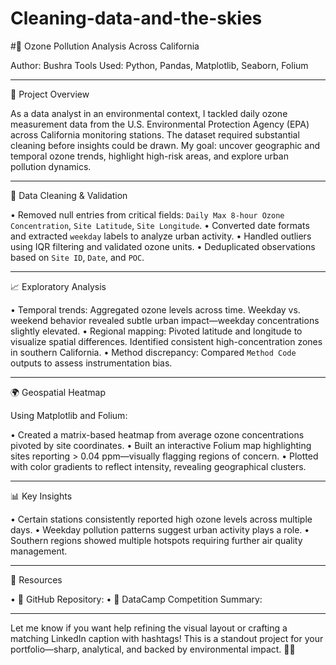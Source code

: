 # Cleaning-data-and-the-skies
#🌿 Ozone Pollution Analysis Across California

Author: Bushra
Tools Used: Python, Pandas, Matplotlib, Seaborn, Folium

---
📌 Project Overview

As a data analyst in an environmental context, I tackled daily ozone measurement data from the U.S. Environmental Protection Agency (EPA) across California monitoring stations. The dataset required substantial cleaning before insights could be drawn. My goal: uncover geographic and temporal ozone trends, highlight high-risk areas, and explore urban pollution dynamics.

---

🔧 Data Cleaning & Validation

• Removed null entries from critical fields: `Daily Max 8-hour Ozone Concentration`, `Site Latitude`, `Site Longitude`.
• Converted date formats and extracted `weekday` labels to analyze urban activity.
• Handled outliers using IQR filtering and validated ozone units.
• Deduplicated observations based on `Site ID`, `Date`, and `POC`.

---

📈 Exploratory Analysis

• Temporal trends: Aggregated ozone levels across time. Weekday vs. weekend behavior revealed subtle urban impact—weekday concentrations slightly elevated.
• Regional mapping: Pivoted latitude and longitude to visualize spatial differences. Identified consistent high-concentration zones in southern California.
• Method discrepancy: Compared `Method Code` outputs to assess instrumentation bias.


---

🌍 Geospatial Heatmap

Using Matplotlib and Folium:

• Created a matrix-based heatmap from average ozone concentrations pivoted by site coordinates.
• Built an interactive Folium map highlighting sites reporting > 0.04 ppm—visually flagging regions of concern.
• Plotted with color gradients to reflect intensity, revealing geographical clusters.


---

📊 Key Insights

• Certain stations consistently reported high ozone levels across multiple days.
• Weekday pollution patterns suggest urban activity plays a role.
• Southern regions showed multiple hotspots requiring further air quality management.


---

🔗 Resources

• 📁 GitHub Repository: 
• 🧪 DataCamp Competition Summary: 


---

Let me know if you want help refining the visual layout or crafting a matching LinkedIn caption with hashtags! This is a standout project for your portfolio—sharp, analytical, and backed by environmental impact. 💼🌟


